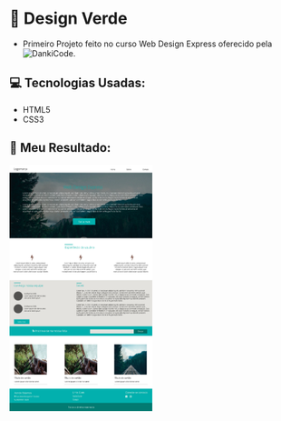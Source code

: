 # :evergreen_tree: Design Verde
* Primeiro Projeto feito no curso Web Design Express oferecido pela ![DankiCode](https://cursos.dankicode.com/). 
## :computer: Tecnologias Usadas:
* HTML5
* CSS3
## :small_orange_diamond: Meu Resultado:
<img src="https://github.com/souzarayane/DesignVerde/blob/master/img/template_web_design.jpg" width="50%" />
